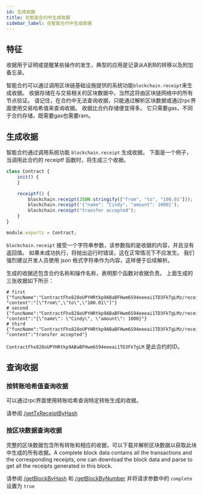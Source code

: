 ```yaml
---
id: 生成收据
title: 在智能合约中生成收据
sidebar_label: 在智能合约中生成收据
---
```


## 特征

收据用于证明或提醒某些操作的发生，典型的应用是记录从A到B的转移以及附加备忘录。

智能合约可以通过调用区块链基础设施提供的系统功能`blockchain.receipt`来生成收据。 收据存储在与交易相关的区块数据中，当然这将由区块链网络中的所有节点验证。 请记住，在合约中无法查询收据，只能通过解析区块数据或通过rpc界面使用交易哈希值来查询收据。
收据比合约存储便宜得多。 它只需要gas，不同于合约存储，既需要gas也需要ram。

## 生成收据

智能合约通过调用系统功能 `blockchain.receipt` 生成收据。 下面是一个例子，当调用此合约的 receiptf 函数时，将生成三个收据。

```js
class Contract {
    init() {
    }

    receiptf() {
        blockchain.receipt(JSON.stringify(["from", "to", "100.01"]));
        blockchain.receipt('{"name": "Cindy", "amount": 1000}');
        blockchain.receipt("transfer accepted");
    }
}

module.exports = Contract;
```

`blockchain.receipt` 接受一个字符串参数，该参数指的是收据的内容，并且没有返回值。 如果未成功执行，将抛出运行时错误，这在正常情况下不应发生。 我们强烈建议开发人员使用 json 格式字符串作为内容，这样便于后续解析。

生成的收据还包含合约名称和操作名称，表明那个函数对收据负责。 上面生成的三张收据如下所示：

```console
# first
{"funcName":"ContractFhx828oUPYHRtkp9ABaBFHwm6S94eeeai1TD3FkTgLMz/receiptf", "content":"[\"from\",\"to\",\"100.01\"]"}
# second
{"funcName":"ContractFhx828oUPYHRtkp9ABaBFHwm6S94eeeai1TD3FkTgLMz/receiptf", "content":"{\"name\": \"Cindy\", \"amount\": 1000}"}
# third
{"funcName":"ContractFhx828oUPYHRtkp9ABaBFHwm6S94eeeai1TD3FkTgLMz/receiptf", "content":"transfer accepted"}
```
`ContractFhx828oUPYHRtkp9ABaBFHwm6S94eeeai1TD3FkTgLM` 是此合约的ID。

## 查询收据

### 按转账哈希值查询收据

可以通过rpc界面使用转账哈希查询特定转账生成的收据。

请参阅 [/getTxReceiptByHash](6-reference/API.md#gettxreceiptbyhash-hash)


### 按区块数据查询收据

完整的区块数据包含所有转账和相应的收据，可以下载并解析区块数据以获取此块中生成的所有收据。A complete block data contains all the transactions and the corresponding receipts, one can download the block data and
parse to get all the receipts generated in this block.

请参阅 [ /getBlockByHash](6-reference/API.md#getblockbyhash-hash-complete) 和 [/getBlockByNumber](6-reference/API.md#getblockbynumber-number-complete)
并将请求参数中的 `complete` 设置为 `true`
